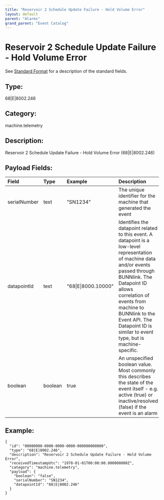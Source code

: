 ```yaml
---
title: "Reservoir 2 Schedule Update Failure - Hold Volume Error"
layout: default
parent: "Alarms"
grand_parent: "Event Catalog"
---
```


# Reservoir 2 Schedule Update Failure - Hold Volume Error

See [Standard Format](/event-subscriptions/event-format) for a description of the standard fields.

## Type:

68\|E\|8002.246

## Category:

machine.telemetry

## Description: 

Reservoir 2 Schedule Update Failure - Hold Volume Error (68\|E\|8002.246)

## Payload Fields:

| Field | Type | Example | Description |
|:------|:-----|:--------|:------------|
| serialNumber | text | "SN1234" | The unique identifier for the machine that generated the event |
| datapointId | text | "68\|E\|8000.10000" | Identifies the datapoint related to this event. A datapoint is a low-level representation of machine data and/or events passed through BUNNlink. The Datapoint ID allows correlation of events from machine to BUNNlink to the Event API. The Datapoint ID is similar to event type, but is machine-specific. |
| boolean | boolean | true | An unspecified boolean value. Most commonly this describes the state of the event itself - e.g. active (true) or inactive/resolved (false) if the event is an alarm |

## Example:

```
{
  "id": "00000000-0000-0000-0000-000000000000",
  "type": "68|E|8002.246",
  "description": "Reservoir 2 Schedule Update Failure - Hold Volume Error",
  "receivedTimestampUtc": "1970-01-01T00:00:00.000000000Z",
  "category": "machine.telemetry",
  "payload": {
    "boolean": "false",
    "serialNumber": "SN1234",
    "datapointId": "68|E|8002.246"
  }
}
```
